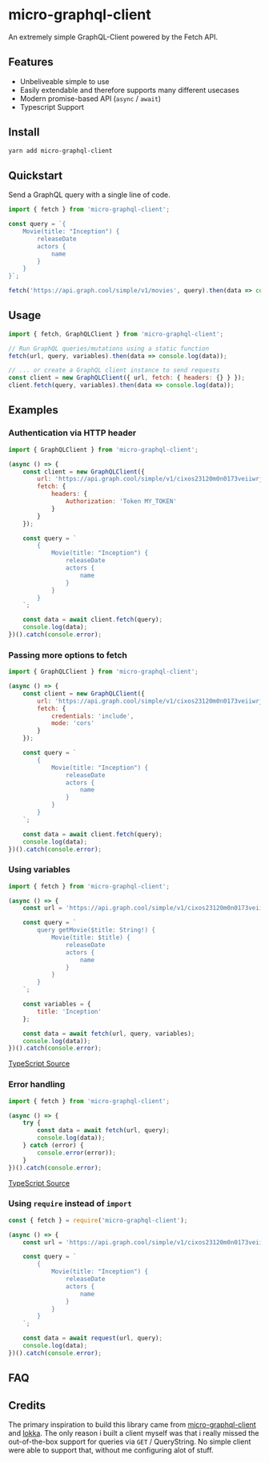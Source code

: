 # micro-graphql-client

An extremely simple GraphQL-Client powered by the Fetch API.

## Features

-   Unbeliveable simple to use
-   Easily extendable and therefore supports many different usecases
-   Modern promise-based API (`async` / `await`)
-   Typescript Support

## Install

```sh
yarn add micro-graphql-client
```

## Quickstart

Send a GraphQL query with a single line of code.

```js
import { fetch } from 'micro-graphql-client';

const query = `{
	Movie(title: "Inception") {
		releaseDate
		actors {
			name
		}
	}
}`;

fetch('https://api.graph.cool/simple/v1/movies', query).then(data => console.log(data));
```

## Usage

```js
import { fetch, GraphQLClient } from 'micro-graphql-client';

// Run GraphQL queries/mutations using a static function
fetch(url, query, variables).then(data => console.log(data));

// ... or create a GraphQL client instance to send requests
const client = new GraphQLClient({ url, fetch: { headers: {} } });
client.fetch(query, variables).then(data => console.log(data));
```

## Examples

### Authentication via HTTP header

```js
import { GraphQLClient } from 'micro-graphql-client';

(async () => {
	const client = new GraphQLClient({
		url: 'https://api.graph.cool/simple/v1/cixos23120m0n0173veiiwrjr',
		fetch: {
			headers: {
				Authorization: 'Token MY_TOKEN'
			}
		}
	});

	const query = `
		{
			Movie(title: "Inception") {
				releaseDate
				actors {
					name
				}
			}
		}
	`;

	const data = await client.fetch(query);
	console.log(data);
})().catch(console.error);
```

<!-- [TypeScript Source](examples/authentication-via-http-header.ts) -->

### Passing more options to fetch

```js
import { GraphQLClient } from 'micro-graphql-client';

(async () => {
	const client = new GraphQLClient({
		url: 'https://api.graph.cool/simple/v1/cixos23120m0n0173veiiwrjr',
		fetch: {
			credentials: 'include',
			mode: 'cors'
		}
	});

	const query = `
		{
			Movie(title: "Inception") {
				releaseDate
				actors {
					name
				}
			}
		}
	`;

	const data = await client.fetch(query);
	console.log(data);
})().catch(console.error);
```

<!-- [TypeScript Source](examples/passing-more-options-to-fetch.ts) -->

### Using variables

```js
import { fetch } from 'micro-graphql-client';

(async () => {
	const url = 'https://api.graph.cool/simple/v1/cixos23120m0n0173veiiwrjr';

	const query = `
		query getMovie($title: String!) {
			Movie(title: $title) {
				releaseDate
				actors {
					name
				}
			}
		}
	`;

	const variables = {
		title: 'Inception'
	};

	const data = await fetch(url, query, variables);
	console.log(data));
})().catch(console.error);
```

[TypeScript Source](examples/using-variables.ts)

### Error handling

```js
import { fetch } from 'micro-graphql-client';

(async () => {
	try {
		const data = await fetch(url, query);
		console.log(data));
	} catch (error) {
		console.error(error));
	}
})().catch(console.error);
```

[TypeScript Source](examples/error-handling)

### Using `require` instead of `import`

```js
const { fetch } = require('micro-graphql-client');

(async () => {
	const url = 'https://api.graph.cool/simple/v1/cixos23120m0n0173veiiwrjr';

	const query = `
		{
			Movie(title: "Inception") {
				releaseDate
				actors {
					name
				}
			}
		}
	`;

	const data = await request(url, query);
	console.log(data);
})().catch(console.error);
```

## FAQ

## Credits

The primary inspiration to build this library came from [micro-graphql-client]() and [lokka](). The only reason i built a client myself was that i really missed the out-of-the-box support for queries via `GET` / QueryString. No simple client were able to support that, without me configuring alot of stuff.
